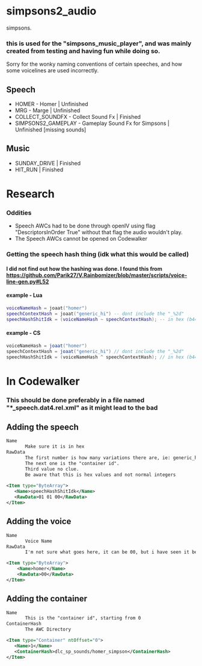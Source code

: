 # simpsons2_audio
simpsons.

### this is used for the "simpsons_music_player", and was mainly created from testing and having fun while doing so.
Sorry for the wonky naming conventions of certain speeches, and how some voicelines are used incorrectly.

## Speech
- HOMER - Homer | Unfinished
- MRG - Marge | Unfinished
- COLLECT_SOUNDFX - Collect Sound Fx | Finished
- SIMPSONS2_GAMEPLAY - Gameplay Sound Fx for Simpsons | Unfinished [missing sounds]

## Music
- SUNDAY_DRIVE | Finished
- HIT_RUN | Finished

# Research

  ### Oddities
  - Speech AWCs had to be done through openIV using flag "DescriptorsInOrder True" without that flag the audio wouldn't play.
  - The Speech AWCs cannot be opened on Codewalker

  ### Getting the speech hash thing (idk what this would be called)
  #### I did not find out how the hashing was done. I found this from https://github.com/Parik27/V.Rainbomizer/blob/master/scripts/voice-line-gen.py#L52
  #### example - Lua
  ```lua
  voiceNameHash = joaat("homer")
  speechContextHash = joaat("generic_hi") -- dont include the "_%2d"
  speechHashShitIdk = (voiceNameHash ~ speechContextHash); -- in hex (b445c9b3)
  ```
  #### example - CS
  ```cs
  voiceNameHash = joaat("homer")
  speechContextHash = joaat("generic_hi") // dont include the "_%2d"
  speechHashShitIdk = (voiceNameHash ^ speechContextHash); // in hex (b445c9b3)
  ```

# In Codewalker
   ### This should be done preferably in a file named "*_speech.dat4.rel.xml" as it might lead to the bad
   ## Adding the speech
   ```xml 
   Name
          Make sure it is in hex
   RawData
          The first number is how many variations there are, ie: generic_hi_01, generic_hi_02 etc.
          The next one is the "container id". 
          Third value no clue. 
          Be aware that this is hex values and not normal integers
     
   <Item type="ByteArray">
      <Name>speechHashShitIdk</Name> 
      <RawData>01 01 00</RawData>
   </Item>
   ```
   ## Adding the voice
   ```xml
   Name
          Voice Name
   RawData
          I'm not sure what goes here, it can be 00, but i have seen it be different values for voices.
   
   <Item type="ByteArray">
       <Name>homer</Name>
       <RawData>00</RawData>
   </Item>
   ```
   ## Adding the container
   ```xml
   Name
          This is the "container id", starting from 0
   ContainerHash
          The AWC Directory   

   <Item type="Container" ntOffset="0">
      <Name>1</Name> 
      <ContainerHash>dlc_sp_sounds/homer_simpson</ContainerHash>
   </Item>
   ```

